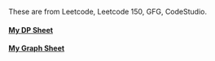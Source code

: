 
These are from Leetcode, Leetcode 150, GFG, CodeStudio.

#### [My DP Sheet](https://gist.github.com/yashasviyadav1/bd2d2f2413a67247618c75d9f631ded2)

#### [My Graph Sheet](https://gist.github.com/yashasviyadav1/25305d4607b4d0a9ed39bcbd259a34cf)
